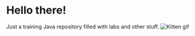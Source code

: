 # Hello there!
Just a training Java repository filled with labs and other stuff.
![Kitten gif](https://i.pinimg.com/originals/c4/64/34/c46434fb9b4f683e5ea29d0e3f79d7ef.gif)
